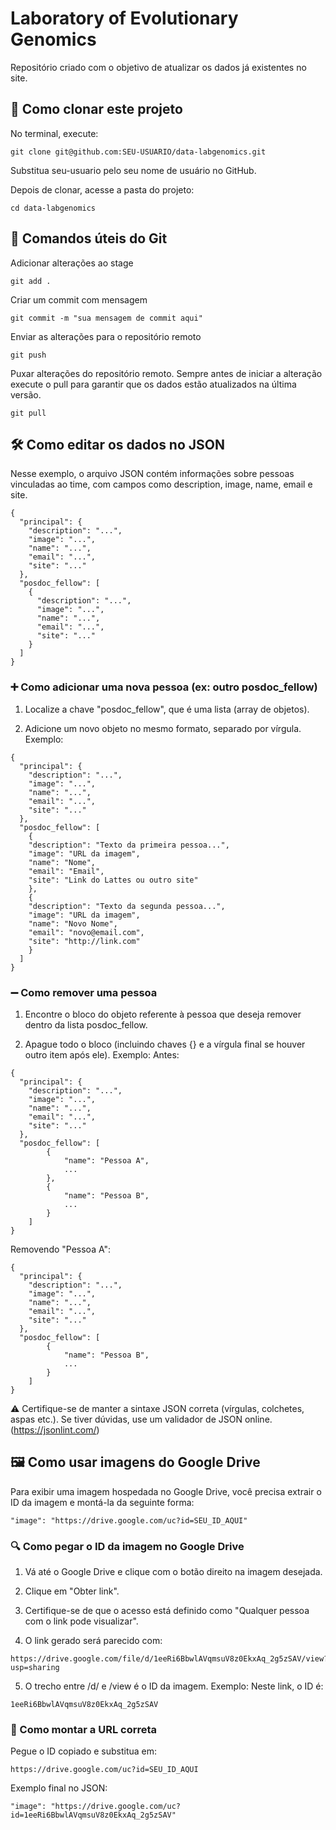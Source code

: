 
# Laboratory of Evolutionary Genomics

Repositório criado com o objetivo de atualizar os dados já existentes no site.




## 📁 Como clonar este projeto


No terminal, execute:

```
git clone git@github.com:SEU-USUARIO/data-labgenomics.git
```
Substitua seu-usuario pelo seu nome de usuário no GitHub.

Depois de clonar, acesse a pasta do projeto:
```
cd data-labgenomics
```

## 📌 Comandos úteis do Git
Adicionar alterações ao stage
```
git add .
```
Criar um commit com mensagem
```
git commit -m "sua mensagem de commit aqui"
```
Enviar as alterações para o repositório remoto
```
git push
```
Puxar alterações do repositório remoto. Sempre antes de iniciar a alteração execute o pull para garantir que os dados estão atualizados na última versão. 
```
git pull
```


## 🛠 Como editar os dados no JSON
Nesse exemplo, o arquivo JSON contém informações sobre pessoas vinculadas ao time, com campos como description, image, name, email e site.
```
{
  "principal": {
    "description": "...",
    "image": "...",
    "name": "...",
    "email": "...",
    "site": "..."
  },
  "posdoc_fellow": [
    {
      "description": "...",
      "image": "...",
      "name": "...",
      "email": "...",
      "site": "..."
    }
  ]
}
```

### ➕ Como adicionar uma nova pessoa (ex: outro posdoc_fellow)
1. Localize a chave "posdoc_fellow", que é uma lista (array de objetos).

2. Adicione um novo objeto no mesmo formato, separado por vírgula.
Exemplo:
```
{
  "principal": {
    "description": "...",
    "image": "...",
    "name": "...",
    "email": "...",
    "site": "..."
  },
  "posdoc_fellow": [
    {
    "description": "Texto da primeira pessoa...",
    "image": "URL da imagem",
    "name": "Nome",
    "email": "Email",
    "site": "Link do Lattes ou outro site"
    },
    {
    "description": "Texto da segunda pessoa...",
    "image": "URL da imagem",
    "name": "Novo Nome",
    "email": "novo@email.com",
    "site": "http://link.com"
    }
  ]
}
```

### ➖ Como remover uma pessoa
1. Encontre o bloco do objeto referente à pessoa que deseja remover dentro da lista posdoc_fellow.

2. Apague todo o bloco (incluindo chaves {} e a vírgula final se houver outro item após ele).
Exemplo: Antes:
```
{
  "principal": {
    "description": "...",
    "image": "...",
    "name": "...",
    "email": "...",
    "site": "..."
  },
  "posdoc_fellow": [
        {
            "name": "Pessoa A",
            ...
        },
        {
            "name": "Pessoa B",
            ...
        }
    ]
}
```
Removendo "Pessoa A":
```
{
  "principal": {
    "description": "...",
    "image": "...",
    "name": "...",
    "email": "...",
    "site": "..."
  },
  "posdoc_fellow": [
        {
            "name": "Pessoa B",
            ...
        }
    ]
}
```
⚠️ Certifique-se de manter a sintaxe JSON correta (vírgulas, colchetes, aspas etc.). Se tiver dúvidas, use um validador de JSON online. (https://jsonlint.com/)

## 🖼 Como usar imagens do Google Drive
Para exibir uma imagem hospedada no Google Drive, você precisa extrair o ID da imagem e montá-la da seguinte forma:
```
"image": "https://drive.google.com/uc?id=SEU_ID_AQUI"
```
### 🔍 Como pegar o ID da imagem no Google Drive
1. Vá até o Google Drive e clique com o botão direito na imagem desejada.

2. Clique em "Obter link".

3. Certifique-se de que o acesso está definido como "Qualquer pessoa com o link pode visualizar".

4. O link gerado será parecido com:
```
https://drive.google.com/file/d/1eeRi6BbwlAVqmsuV8z0EkxAq_2g5zSAV/view?usp=sharing

```
5. O trecho entre /d/ e /view é o ID da imagem.
Exemplo:
Neste link, o ID é:
```
1eeRi6BbwlAVqmsuV8z0EkxAq_2g5zSAV

```
### 🧩 Como montar a URL correta
Pegue o ID copiado e substitua em:
```
https://drive.google.com/uc?id=SEU_ID_AQUI

```
Exemplo final no JSON:
```
"image": "https://drive.google.com/uc?id=1eeRi6BbwlAVqmsuV8z0EkxAq_2g5zSAV"

```
